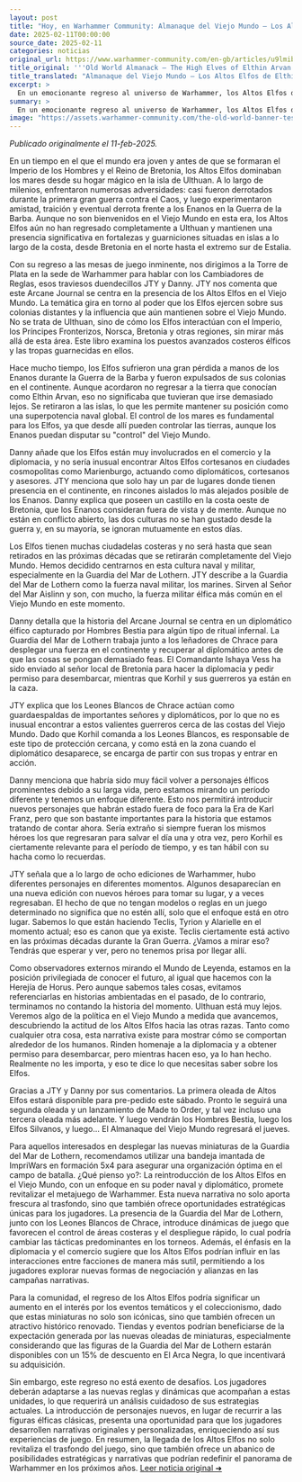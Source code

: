 ```yaml
---
layout: post
title: "Hoy, en Warhammer Community: Almanaque del Viejo Mundo – Los Altos Elfos de Elthin Arvan - Comunidad Warhammer"
date: 2025-02-11T00:00:00
source_date: 2025-02-11
categories: noticias
original_url: https://www.warhammer-community.com/en-gb/articles/u9lmibri/old-world-almanack-the-high-elves-of-elthin-arvan/
title_original: '''Old World Almanack – The High Elves of Elthin Arvan - Warhammer Community'''
title_translated: "Almanaque del Viejo Mundo – Los Altos Elfos de Elthin Arvan - Comunidad Warhammer"
excerpt: >
  En un emocionante regreso al universo de Warhammer, los Altos Elfos de Elthin Arvan están listos para reclamar su lugar en el tablero de juego. Desde sus fortalezas costeras, estos maestros del mar mantienen una presencia estratégica en el Viejo Mundo, a pesar de su histórica rivalidad con los Enanos. El nuevo Arcane Journal explora su influencia y poder en estas tierras, centrándose en una intrigante misión de rescate liderada por la Guardia del Mar de Lothern. Con nuevos personajes y una narrativa fresca, esta entrega promete sumergir a los jugadores en un mundo de diplomacia, comercio y batallas épicas. ¡Prepárate para navegar por los mares de la aventura con los Altos Elfos!
summary: >
  En un emocionante regreso al universo de Warhammer, los Altos Elfos de Elthin Arvan están listos para reclamar su lugar en el tablero de juego. Desde sus fortalezas costeras, estos maestros del mar mantienen una presencia estratégica en el Viejo Mundo, a pesar de su histórica rivalidad con los Enanos. El nuevo Arcane Journal explora su influencia y poder en estas tierras, centrándose en una intrigante misión de rescate liderada por la Guardia del Mar de Lothern. Con nuevos personajes y una narrativa fresca, esta entrega promete sumergir a los jugadores en un mundo de diplomacia, comercio y batallas épicas. ¡Prepárate para navegar por los mares de la aventura con los Altos Elfos!
image: "https://assets.warhammer-community.com/the-old-world-banner-test.jpg"
---
```


*Publicado originalmente el 11-feb-2025.*

En un tiempo en el que el mundo era joven y antes de que se formaran el Imperio de los Hombres y el Reino de Bretonia, los Altos Elfos dominaban los mares desde su hogar mágico en la isla de Ulthuan. A lo largo de milenios, enfrentaron numerosas adversidades: casi fueron derrotados durante la primera gran guerra contra el Caos, y luego experimentaron amistad, traición y eventual derrota frente a los Enanos en la Guerra de la Barba. Aunque no son bienvenidos en el Viejo Mundo en esta era, los Altos Elfos aún no han regresado completamente a Ulthuan y mantienen una presencia significativa en fortalezas y guarniciones situadas en islas a lo largo de la costa, desde Bretonia en el norte hasta el extremo sur de Estalia.

Con su regreso a las mesas de juego inminente, nos dirigimos a la Torre de Plata en la sede de Warhammer para hablar con los Cambiadores de Reglas, esos traviesos duendecillos JTY y Danny. JTY nos comenta que este Arcane Journal se centra en la presencia de los Altos Elfos en el Viejo Mundo. La temática gira en torno al poder que los Elfos ejercen sobre sus colonias distantes y la influencia que aún mantienen sobre el Viejo Mundo. No se trata de Ulthuan, sino de cómo los Elfos interactúan con el Imperio, los Príncipes Fronterizos, Norsca, Bretonia y otras regiones, sin mirar más allá de esta área. Este libro examina los puestos avanzados costeros élficos y las tropas guarnecidas en ellos.

Hace mucho tiempo, los Elfos sufrieron una gran pérdida a manos de los Enanos durante la Guerra de la Barba y fueron expulsados de sus colonias en el continente. Aunque acordaron no regresar a la tierra que conocían como Elthin Arvan, eso no significaba que tuvieran que irse demasiado lejos. Se retiraron a las islas, lo que les permite mantener su posición como una superpotencia naval global. El control de los mares es fundamental para los Elfos, ya que desde allí pueden controlar las tierras, aunque los Enanos puedan disputar su "control" del Viejo Mundo.

Danny añade que los Elfos están muy involucrados en el comercio y la diplomacia, y no sería inusual encontrar Altos Elfos cortesanos en ciudades cosmopolitas como Marienburgo, actuando como diplomáticos, cortesanos y asesores. JTY menciona que solo hay un par de lugares donde tienen presencia en el continente, en rincones aislados lo más alejados posible de los Enanos. Danny explica que poseen un castillo en la costa oeste de Bretonia, que los Enanos consideran fuera de vista y de mente. Aunque no están en conflicto abierto, las dos culturas no se han gustado desde la guerra y, en su mayoría, se ignoran mutuamente en estos días.

Los Elfos tienen muchas ciudadelas costeras y no será hasta que sean retirados en las próximas décadas que se retirarán completamente del Viejo Mundo. Hemos decidido centrarnos en esta cultura naval y militar, especialmente en la Guardia del Mar de Lothern. JTY describe a la Guardia del Mar de Lothern como la fuerza naval militar, los marines. Sirven al Señor del Mar Aislinn y son, con mucho, la fuerza militar élfica más común en el Viejo Mundo en este momento.

Danny detalla que la historia del Arcane Journal se centra en un diplomático élfico capturado por Hombres Bestia para algún tipo de ritual infernal. La Guardia del Mar de Lothern trabaja junto a los leñadores de Chrace para desplegar una fuerza en el continente y recuperar al diplomático antes de que las cosas se pongan demasiado feas. El Comandante Ishaya Vess ha sido enviado al señor local de Bretonia para hacer la diplomacia y pedir permiso para desembarcar, mientras que Korhil y sus guerreros ya están en la caza.

JTY explica que los Leones Blancos de Chrace actúan como guardaespaldas de importantes señores y diplomáticos, por lo que no es inusual encontrar a estos valientes guerreros cerca de las costas del Viejo Mundo. Dado que Korhil comanda a los Leones Blancos, es responsable de este tipo de protección cercana, y como está en la zona cuando el diplomático desaparece, se encarga de partir con sus tropas y entrar en acción.

Danny menciona que habría sido muy fácil volver a personajes élficos prominentes debido a su larga vida, pero estamos mirando un período diferente y tenemos un enfoque diferente. Esto nos permitirá introducir nuevos personajes que habrán estado fuera de foco para la Era de Karl Franz, pero que son bastante importantes para la historia que estamos tratando de contar ahora. Sería extraño si siempre fueran los mismos héroes los que regresaran para salvar el día una y otra vez, pero Korhil es ciertamente relevante para el período de tiempo, y es tan hábil con su hacha como lo recuerdas.

JTY señala que a lo largo de ocho ediciones de Warhammer, hubo diferentes personajes en diferentes momentos. Algunos desaparecían en una nueva edición con nuevos héroes para tomar su lugar, y a veces regresaban. El hecho de que no tengan modelos o reglas en un juego determinado no significa que no estén allí, solo que el enfoque está en otro lugar. Sabemos lo que están haciendo Teclis, Tyrion y Alarielle en el momento actual; eso es canon que ya existe. Teclis ciertamente está activo en las próximas décadas durante la Gran Guerra. ¿Vamos a mirar eso? Tendrás que esperar y ver, pero no tenemos prisa por llegar allí.

Como observadores externos mirando el Mundo de Leyenda, estamos en la posición privilegiada de conocer el futuro, al igual que hacemos con la Herejía de Horus. Pero aunque sabemos tales cosas, evitamos referenciarlas en historias ambientadas en el pasado, de lo contrario, terminamos no contando la historia del momento. Ulthuan está muy lejos. Veremos algo de la política en el Viejo Mundo a medida que avancemos, descubriendo la actitud de los Altos Elfos hacia las otras razas. Tanto como cualquier otra cosa, esta narrativa existe para mostrar cómo se comportan alrededor de los humanos. Rinden homenaje a la diplomacia y a obtener permiso para desembarcar, pero mientras hacen eso, ya lo han hecho. Realmente no les importa, y eso te dice lo que necesitas saber sobre los Elfos.

Gracias a JTY y Danny por sus comentarios. La primera oleada de Altos Elfos estará disponible para pre-pedido este sábado. Pronto le seguirá una segunda oleada y un lanzamiento de Made to Order, y tal vez incluso una tercera oleada más adelante. Y luego vendrán los Hombres Bestia, luego los Elfos Silvanos, y luego... El Almanaque del Viejo Mundo regresará el jueves.

Para aquellos interesados en desplegar las nuevas miniaturas de la Guardia del Mar de Lothern, recomendamos utilizar una bandeja imantada de ImpriWars en formación 5x4 para asegurar una organización óptima en el campo de batalla.
¿Qué pienso yo?: La reintroducción de los Altos Elfos en el Viejo Mundo, con un enfoque en su poder naval y diplomático, promete revitalizar el metajuego de Warhammer. Esta nueva narrativa no solo aporta frescura al trasfondo, sino que también ofrece oportunidades estratégicas únicas para los jugadores. La presencia de la Guardia del Mar de Lothern, junto con los Leones Blancos de Chrace, introduce dinámicas de juego que favorecen el control de áreas costeras y el despliegue rápido, lo cual podría cambiar las tácticas predominantes en los torneos. Además, el énfasis en la diplomacia y el comercio sugiere que los Altos Elfos podrían influir en las interacciones entre facciones de manera más sutil, permitiendo a los jugadores explorar nuevas formas de negociación y alianzas en las campañas narrativas.

Para la comunidad, el regreso de los Altos Elfos podría significar un aumento en el interés por los eventos temáticos y el coleccionismo, dado que estas miniaturas no solo son icónicas, sino que también ofrecen un atractivo histórico renovado. Tiendas y eventos podrían beneficiarse de la expectación generada por las nuevas oleadas de miniaturas, especialmente considerando que las figuras de la Guardia del Mar de Lothern estarán disponibles con un 15% de descuento en El Arca Negra, lo que incentivará su adquisición.

Sin embargo, este regreso no está exento de desafíos. Los jugadores deberán adaptarse a las nuevas reglas y dinámicas que acompañan a estas unidades, lo que requerirá un análisis cuidadoso de sus estrategias actuales. La introducción de personajes nuevos, en lugar de recurrir a las figuras élficas clásicas, presenta una oportunidad para que los jugadores desarrollen narrativas originales y personalizadas, enriqueciendo así sus experiencias de juego. En resumen, la llegada de los Altos Elfos no solo revitaliza el trasfondo del juego, sino que también ofrece un abanico de posibilidades estratégicas y narrativas que podrían redefinir el panorama de Warhammer en los próximos años.
[Leer noticia original ➜](https://www.warhammer-community.com/en-gb/articles/u9lmibri/old-world-almanack-the-high-elves-of-elthin-arvan/)
